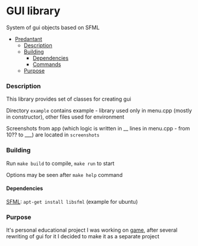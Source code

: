 GUI library
===
System of gui objects based on SFML

- [Predantant](#predantant)
	- [Description](#description)
	- [Building](#building)
		- [Dependencies](#dependencies)
		- [Commands](#commands)
	- [Purpose](#purpose)


### Description

This library provides set of classes for creating gui

Directory `example` contains example - library used only in menu.cpp (mostly in constructor), other files used for environment

Screenshots from app (which logic is written in __ lines in menu.cpp - from 10?? to ___) are located in `screenshots`

### Building

Run `make build` to compile, `make run` to start

Options may be seen after `make help` command

#### Dependencies

[SFML](https://www.sfml-dev.org/): `apt-get install libsfml` (example for ubuntu)

### Purpose

It's personal educational project
I was working on [game](https://github.com/BelovDV/game-logic.git), after several rewriting of gui for it I decided to make it as a separate project
